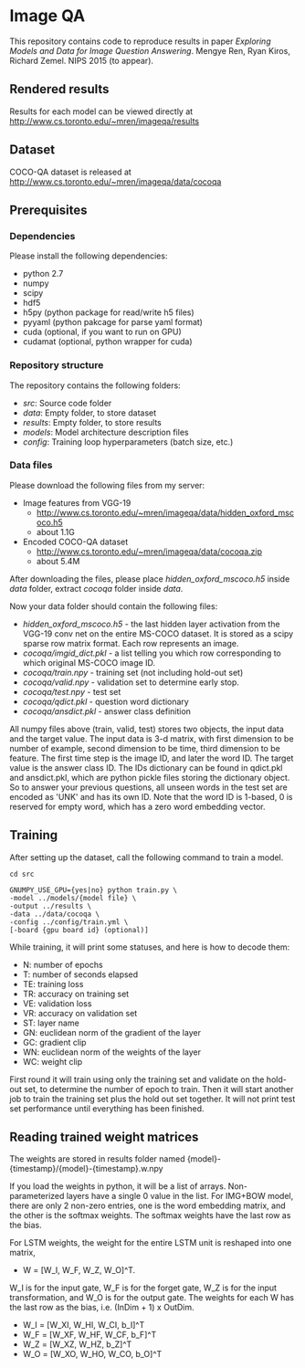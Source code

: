 # Image QA
This repository contains code to reproduce results in paper *Exploring Models 
and Data for Image Question Answering*. Mengye Ren, Ryan Kiros, Richard Zemel. 
NIPS 2015 (to appear).

## Rendered results
Results for each model can be viewed directly at 
http://www.cs.toronto.edu/~mren/imageqa/results

## Dataset
COCO-QA dataset is released at 
http://www.cs.toronto.edu/~mren/imageqa/data/cocoqa

## Prerequisites
### Dependencies
Please install the following dependencies:
* python 2.7
* numpy
* scipy
* hdf5
* h5py (python package for read/write h5 files)
* pyyaml (python pakcage for parse yaml format)
* cuda (optional, if you want to run on GPU)
* cudamat (optional, python wrapper for cuda)

### Repository structure
The repository contains the following folders:
* *src*: Source code folder
* *data*: Empty folder, to store dataset
* *results*: Empty folder, to store results
* *models*: Model architecture description files
* *config*: Training loop hyperparameters (batch size, etc.)

### Data files
Please download the following files from my server:
* Image features from VGG-19
  * http://www.cs.toronto.edu/~mren/imageqa/data/hidden_oxford_mscoco.h5 
  * about 1.1G
* Encoded COCO-QA dataset
  * http://www.cs.toronto.edu/~mren/imageqa/data/cocoqa.zip
  * about 5.4M

After downloading the files, please place *hidden_oxford_mscoco.h5* inside 
*data* folder, extract *cocoqa* folder inside *data*.

Now your data folder should contain the following files:
* *hidden_oxford_mscoco.h5* - the last hidden layer activation from the VGG-19
conv net on the entire MS-COCO dataset. It is stored as a scipy sparse row 
matrix format. Each row represents an image.
* *cocoqa/imgid_dict.pkl* - a list telling you which row 
corresponding to which original MS-COCO image ID.
* *cocoqa/train.npy* - training set (not including hold-out set)
* *cocoqa/valid.npy* - validation set to determine early stop.
* *cocoqa/test.npy* - test set
* *cocoqa/qdict.pkl* - question word dictionary
* *cocoqa/ansdict.pkl* - answer class definition

All numpy files above (train, valid, test) stores two objects, the input data 
and the target value. The input data is 3-d matrix, with first dimension to be 
number of example, second dimension to be time, third dimension to be feature. 
The first time step is the image ID, and later the word ID. The target value is
the answer class ID. The IDs dictionary can be found in qdict.pkl and 
ansdict.pkl, which are python pickle files storing the dictionary object. So 
to answer your previous questions, all unseen words in the test set are encoded
as 'UNK' and has its own ID. Note that the word ID is 1-based, 0 is reserved 
for empty word, which has a zero word embedding vector.

## Training

After setting up the dataset, call the following command to train a model. 

```
cd src

GNUMPY_USE_GPU={yes|no} python train.py \
-model ../models/{model file} \
-output ../results \
-data ../data/cocoqa \
-config ../config/train.yml \
[-board {gpu board id} (optional)]
```

While training, it will print some statuses, and here is how to decode them:
* N: number of epochs
* T: number of seconds elapsed
* TE: training loss
* TR: accuracy on training set
* VE: validation loss
* VR: accuracy on validation set
* ST: layer name
* GN: euclidean norm of the gradient of the layer
* GC: gradient clip
* WN: euclidean norm of the weights of the layer
* WC: weight clip

First round it will train using only the training set and validate on the 
hold-out set, to determine the number of epoch to train. Then it will start 
another job to train the training set plus the hold out set together. It will 
not print test set performance until everything has been finished.

## Reading trained weight matrices

The weights are stored in results folder named
{model}-{timestamp}/{model}-{timestamp}.w.npy

If you load the weights in python, it will be a list of arrays. 
Non-parameterized layers have a single 0 value in the list. For IMG+BOW model, 
there are only 2 non-zero entries, one is the word embedding matrix, and the 
other is the softmax weights. The softmax weights have the last row as the 
bias.

For LSTM weights, the weight for the entire LSTM unit is reshaped into one 
matrix, 

* W = [W_I, W_F, W_Z, W_O]^T. 

W_I is for the input gate, W_F is for the 
forget gate, W_Z is for the input transformation, and W_O is for the output 
gate. The weights for each W has the last row as the bias, 
i.e. (InDim + 1) x OutDim.

* W_I = [W_XI, W_HI, W_CI, b_I]^T
* W_F = [W_XF, W_HF, W_CF, b_F]^T
* W_Z = [W_XZ, W_HZ, b_Z]^T
* W_O = [W_XO, W_HO, W_CO, b_O]^T
